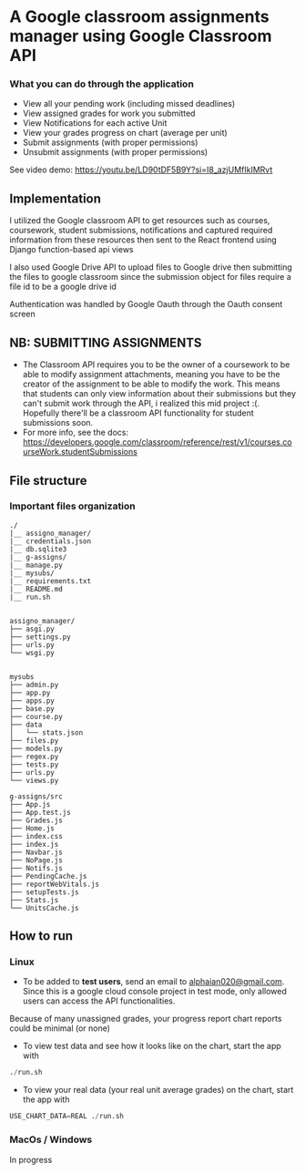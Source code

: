 # A Google classroom assignments manager using Google Classroom API

### What you can do through the application
+ View all your pending work (including missed deadlines)
+ View assigned grades for work you submitted
+ View Notifications for each active Unit
+ View your grades progress on chart (average per unit)
+ Submit assignments (with proper permissions)
+ Unsubmit assignments (with proper permissions)

See video demo: https://youtu.be/LD90tDF5B9Y?si=I8_azjUMfIkIMRvt

## Implementation
I utilized the Google classroom API to get resources such as courses, coursework, student submissions, notifications and captured required information from these resources then sent to the React frontend using Django function-based api views

I also used Google Drive API to upload files to Google drive then submitting the files to google classroom since the submission object for files require a file id to be a google drive id

Authentication was handled by Google Oauth through the Oauth consent screen


## NB: SUBMITTING ASSIGNMENTS
- The Classroom API requires you to be the owner of a coursework to be able to modify assignment attachments, meaning you have to be the creator of the assignment to be able to modify the work. This means that students can only view information about their submissions but they can't submit work through the API, i realized this mid project :(. Hopefully there'll be a classroom API functionality for student submissions soon.
- For more info, see the docs: https://developers.google.com/classroom/reference/rest/v1/courses.courseWork.studentSubmissions

## File structure
### Important files organization

    ./
    |__ assigno_manager/
    |__ credentials.json
    |__ db.sqlite3
    |__ g-assigns/
    |__ manage.py
    |__ mysubs/
    |__ requirements.txt
    |__ README.md
    |__ run.sh


    assigno_manager/
    ├── asgi.py
    ├── settings.py
    ├── urls.py
    └── wsgi.py


    mysubs
    ├── admin.py
    ├── app.py
    ├── apps.py
    ├── base.py
    ├── course.py
    ├── data
    │   └── stats.json
    ├── files.py
    ├── models.py
    ├── regex.py
    ├── tests.py
    ├── urls.py
    └── views.py

    g-assigns/src
    ├── App.js
    ├── App.test.js
    ├── Grades.js
    ├── Home.js
    ├── index.css
    ├── index.js
    ├── Navbar.js
    ├── NoPage.js
    ├── Notifs.js
    ├── PendingCache.js
    ├── reportWebVitals.js
    ├── setupTests.js
    ├── Stats.js
    └── UnitsCache.js


## How to run
### Linux
- To be added to **test users**, send an email to alphaian020@gmail.com. Since this is a google cloud console project in test mode, only allowed users can access the API functionalities.

Because of many unassigned grades, your progress report chart reports could be minimal (or none)
- To view test data and see how it looks like on the chart, start the app with
```python
./run.sh
```

- To view your real data (your real unit average grades) on the chart, start the app with
```python
USE_CHART_DATA=REAL ./run.sh
```

### MacOs / Windows
In progress
